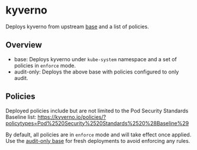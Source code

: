 # kyverno
Deploys kyverno from upstream [base](github.com/kyverno/kyverno/config/release)
and a list of policies.

## Overview

* base: Deploys kyverno under `kube-system` namespace and a set of policies in
  `enforce` mode.
* audit-only: Deploys the above base with policies configured to only audit.

## Policies
Deployed policies include but are not limited to the Pod Security Standards
Baseline list:
https://kyverno.io/policies/?policytypes=Pod%2520Security%2520Standards%2520%28Baseline%29

By default, all policies are in `enforce` mode and will take effect once
applied. Use the [audit-only base](./audit-only) for fresh deployments to avoid
enforcing any rules.
